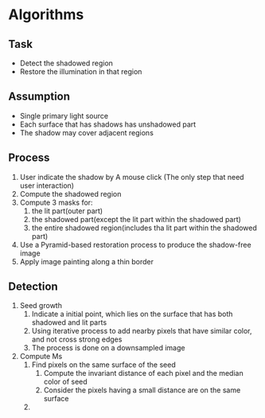# Algorithms

## Task
- Detect the shadowed region
- Restore the illumination in that region

## Assumption
- Single primary light source
- Each surface that has shadows has unshadowed part
- The shadow may cover adjacent regions

## Process
1. User indicate the shadow by A mouse click (The only step that need user interaction)
2. Compute the shadowed region
3. Compute 3 masks for:
	1. the lit part(outer part)
	2. the shadowed part(except the lit part within the shadowed part)
	3. the entire shadowed region(includes tha lit part within the shadowed part)
4. Use a Pyramid-based restoration process to produce the shadow-free image
5. Apply image painting along a thin border

## Detection
1. Seed growth
	1. Indicate a initial point, which lies on the surface that has both shadowed and lit parts
	2. Using iterative process to add nearby pixels that have similar color, and not cross strong edges
	3. The process is done on a downsampled image
2. Compute Ms
	1. Find pixels on the same surface of the seed
		1. Compute the invariant distance of each pixel and the median color of seed
		2. Consider the pixels having a small distance are on the same surface
	2. 